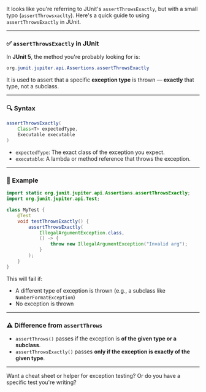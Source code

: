 It looks like you're referring to JUnit's `assertThrowsExactly`, but with a small typo (`assertThrowsxaclty`). Here's a quick guide to using `assertThrowsExactly` in JUnit.

---

### ✅ `assertThrowsExactly` in JUnit

In **JUnit 5**, the method you're probably looking for is:

```java
org.junit.jupiter.api.Assertions.assertThrowsExactly
```

It is used to assert that a specific **exception type** is thrown — **exactly** that type, not a subclass.

---

### 🔍 Syntax

```java
assertThrowsExactly(
    Class<T> expectedType,
    Executable executable
)
```

- `expectedType`: The exact class of the exception you expect.
- `executable`: A lambda or method reference that throws the exception.

---

### 📌 Example

```java
import static org.junit.jupiter.api.Assertions.assertThrowsExactly;
import org.junit.jupiter.api.Test;

class MyTest {
    @Test
    void testThrowsExactly() {
        assertThrowsExactly(
            IllegalArgumentException.class,
            () -> {
                throw new IllegalArgumentException("Invalid arg");
            }
        );
    }
}
```

This will fail if:
- A different type of exception is thrown (e.g., a subclass like `NumberFormatException`)
- No exception is thrown

---

### ⚠️ Difference from `assertThrows`

- `assertThrows()` passes if the exception is **of the given type or a subclass**.
- `assertThrowsExactly()` passes **only if the exception is exactly of the given type**.

---

Want a cheat sheet or helper for exception testing? Or do you have a specific test you're writing?
